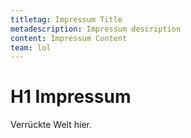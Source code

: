 ```yaml
---
titletag: Impressum Title
metadescription: Impressum description
content: Impressum Content
team: lol
---
```

# H1 Impressum
Verrückte Welt hier.